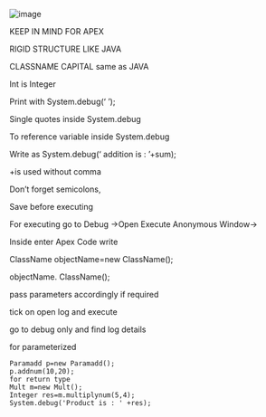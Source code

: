 ![image](https://github.com/user-attachments/assets/4aa0be74-a155-4ace-b496-4075a7283b00)


KEEP IN MIND FOR APEX

RIGID STRUCTURE LIKE JAVA 

CLASSNAME CAPITAL same as JAVA

Int is Integer

Print with System.debug(‘ ’);

Single quotes inside System.debug

To reference variable inside System.debug 

Write as System.debug(‘ addition is : ’+sum);

+is used without comma 

Don’t forget semicolons,

Save before executing

For executing go to Debug ->Open Execute Anonymous Window->

Inside enter Apex Code write

ClassName objectName=new ClassName();

objectName. ClassName();

pass parameters accordingly if required 

tick on open log and execute

go to debug only and find log details

for parameterized 

    Paramadd p=new Paramadd();
    p.addnum(10,20);
    for return type
    Mult m=new Mult();
    Integer res=m.multiplynum(5,4);
    System.debug('Product is : ' +res);

 





